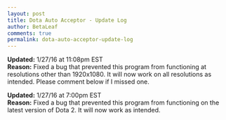 ```yaml
---
layout: post
title: Dota Auto Acceptor - Update Log
author: BetaLeaf
comments: true
permalink: dota-auto-acceptor-update-log
---
```

**Updated:** 1/27/16 at 11:08pm EST  
**Reason:** Fixed a bug that prevented this program from functioning at resolutions other than 1920x1080. It will now work on all resolutions as intended. Please comment below if I missed one.  

**Updated:** 1/27/16 at 7:00pm EST  
**Reason:** Fixed a bug that prevented this program from functioning on the latest version of Dota 2. It will now work as intended.  